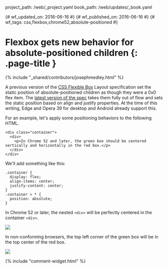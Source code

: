 project_path: /web/_project.yaml
book_path: /web/updates/_book.yaml

{# wf_updated_on: 2016-06-16 #}
{# wf_published_on: 2016-06-16 #}
{# wf_tags: css,flexbox,chrome52,absolute-positioned #}

# Flexbox gets new behavior for absolute-positioned children {: .page-title }

{% include "_shared/contributors/josephmedley.html" %}



A previous version of the 
[CSS Flexible Box](https://developer.mozilla.org/en-US/docs/Web/CSS/CSS_Flexible_Box_Layout/Using_flexbox_to_lay_out_web_applications) 
Layout specification set the static position of absolute-positioned children as 
though they were a 0x0 flex item. The [latest version of the spec](https://drafts.csswg.org/css-flexbox/#abspos-items)
takes them fully out  of flow and sets the static position based on align and
justify properties. At  the time of this writing, Edge and Opera 39 for desktop
and Android already  support this.

For an example, let's apply some positioning behaviors to the following HTML.


    <div class="container">
      <div>
        <p>In Chrome 52 and later, the green box should be centered vertically and horizontally in the red box.</p>
      </div>
    </div>
    

We'll add something like this:


    .container {  
      display: flex;  
      align-items: center;  
      justify-content: center;   
    }  
    .container > * {  
      position: absolute;  
    }
    

In Chrome 52 or later, the nested `<div>` will be perfectly centered in the 
container `<div>`. 

<img src="/web/updates/images/2016/06/absolute-positioned-children/chrome52-behavior.png"/>

In non-conforming browsers, the top left corner of the green box will be in the 
top center of the red box. 

<img src="/web/updates/images/2016/06/absolute-positioned-children/legacy-behavior.png"/>


{% include "comment-widget.html" %}
